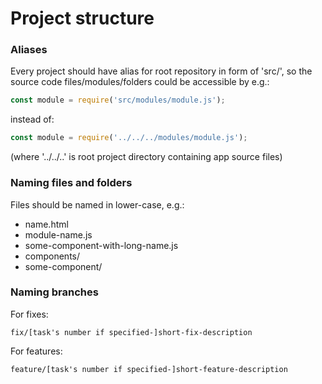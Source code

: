 # Project structure

### Aliases

Every project should have alias for root repository in form of 'src/', so the source code files/modules/folders could be accessible by e.g.:
```javascript
const module = require('src/modules/module.js');
```
instead of:
```javascript
const module = require('../../../modules/module.js');
```
(where '../../..' is root project directory containing app source files)

### Naming files and folders

Files should be named in lower-case, e.g.:

* name.html
* module-name.js
* some-component-with-long-name.js
* components/
* some-component/

### Naming branches

For fixes:

`fix/[task's number if specified-]short-fix-description`

For features:

`feature/[task's number if specified-]short-feature-description`
